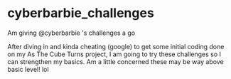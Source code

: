 # cyberbarbie_challenges
Am giving @cyberbarbie 's challenges a go

After diving in and kinda cheating (google) to get some initial coding done on my As The Cube Turns project, I am going to try these challenges so I can strengthen my basics. Am a little concerned these may be way above basic level! lol
